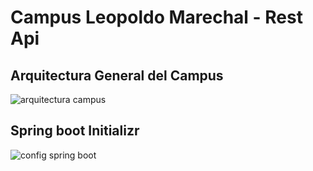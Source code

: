 <h1> Campus Leopoldo Marechal - Rest Api </h1>


## Arquitectura General del Campus

![arquitectura campus](https://github.com/user-attachments/assets/251199be-21b5-47f3-af47-04c81b938cd2)


## Spring boot Initializr
![config spring boot](https://github.com/user-attachments/assets/1f5ad245-717a-4768-9999-c35026e0830b)
